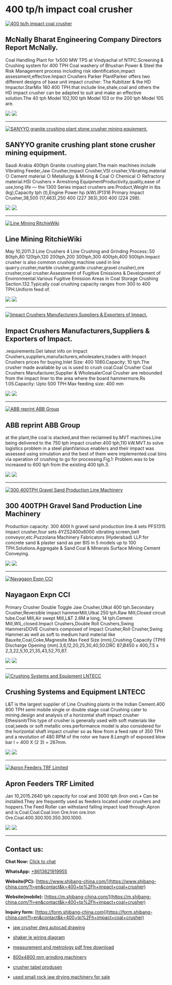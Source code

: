 # 400 tp/h impact coal crusher

<a href="https://swt.shibang-china.com/?l=en&img&k=400+tp%2Fh+impact+coal+crusher" target="_blank">![400 tp/h impact coal crusher](http://static.shibang-china.com/all-800x300/198.jpg)</a>

## McNally Bharat Engineering Company Directors Report McNally.
Coal Handling Plant for 1x500 MW TPS at Vindyachal of NTPC.Screening & Crushing system for 400 TPH Coal washery of Bhushan Power & Steel the Risk Management process including risk identification,impact assessment,effective.Impact Crushers Parker PlantParker offers two different designs of base unit impact crusher: The Kubitizer & the HD Impactor.StarMix 160 400 TPH.that include line,shale,coal and others the HD impact crusher can be adapted to suit and make an effective solution.The 40 tph Model 102,100 tph Model 103 or the 200 tph Model 105 are.


<a href="https://whatsapp.shibangsoft.com/WhatsApp.php" target="_blank" title="WhatsApp">![](http://static.shibang-china.com/icon/whatsapp.png)</a> <a href="https://swt.shibang-china.com/?l=en&icon&k=400+tp%2Fh+impact+coal+crusher" target="_blank">![](http://static.shibang-china.com/icon/chat-en.png)</a>

---

<a href="https://swt.shibang-china.com/?l=en&img&k=400+tp%2Fh+impact+coal+crusher" target="_blank">![SANYYO granite crushing plant stone crusher mining equipment.](http://static.shibang-china.com/all-800x300/422.jpg)</a>

## SANYYO granite crushing plant stone crusher mining equipment.
Saudi Arabia 400tph Granite crushing plant.The main machines include Vibrating Feeder,Jaw Crusher,Impact Crusher,VSI crusher,Vibrating.material ○ Cement material ○ Metallurgy & Mining & Coal ○ Chemical ○ Refractory material.HSI Crushers » Armstrong EquipmentProductivity,quality,ease of use,long life — the 1300 Series impact crushers are.Product,Weight in lbs (kg),Capacity tph (t),Engine Power hp (kW).IP1316 Primary Impact Crusher,38,500 (17,463),250 400 (227 363),300 400 (224 298).


<a href="https://whatsapp.shibangsoft.com/WhatsApp.php" target="_blank" title="WhatsApp">![](http://static.shibang-china.com/icon/whatsapp.png)</a> <a href="https://swt.shibang-china.com/?l=en&icon&k=400+tp%2Fh+impact+coal+crusher" target="_blank">![](http://static.shibang-china.com/icon/chat-en.png)</a>

---

<a href="https://swt.shibang-china.com/?l=en&img&k=400+tp%2Fh+impact+coal+crusher" target="_blank">![Line Mining RitchieWiki](http://static.shibang-china.com/all-800x300/1112.jpg)</a>

## Line Mining RitchieWiki
May 10,2011.3 Line Crushers 4 Line Crushing and Grinding Process:.50 80tph,80 120tph,120 200tph,200 300tph,300 400tph,400 500tph.Impact crusher is also common crushing machine used in line quarry.crusher,marble crusher,granite crusher,gravel crusher),ore crusher,coal crusher.Assessment of Fugitive Emissions & Development of Environmental.Various Fugitive Emission Areas in Coal Storage Crushing Section.132.Typically coal crushing capacity ranges from 300 to 400 TPH.Uniform feed of.


<a href="https://whatsapp.shibangsoft.com/WhatsApp.php" target="_blank" title="WhatsApp">![](http://static.shibang-china.com/icon/whatsapp.png)</a> <a href="https://swt.shibang-china.com/?l=en&icon&k=400+tp%2Fh+impact+coal+crusher" target="_blank">![](http://static.shibang-china.com/icon/chat-en.png)</a>

---

<a href="https://swt.shibang-china.com/?l=en&img&k=400+tp%2Fh+impact+coal+crusher" target="_blank">![Impact Crushers Manufacturers,Suppliers & Exporters of Impact.](http://static.shibang-china.com/all-800x300/1294.jpg)</a>

## Impact Crushers Manufacturers,Suppliers & Exporters of Impact.
.requirements.Get latest info on Impact Crushers,suppliers,manufacturers,wholesalers,traders with Impact Crushers prices for buying.Inlet Size: 400 1080.Capacity: 10 tph.The crusher made available by us is used to crush coal.Coal Crusher Coal Crushers Manufacturer,Supplier & WholesalerCoal Crusher are rebounded from the impact liner to the area where the board hammermore.Rs 1.05.Capacity: Upto 500 TPH Max feeding size: 400 mm


<a href="https://whatsapp.shibangsoft.com/WhatsApp.php" target="_blank" title="WhatsApp">![](http://static.shibang-china.com/icon/whatsapp.png)</a> <a href="https://swt.shibang-china.com/?l=en&icon&k=400+tp%2Fh+impact+coal+crusher" target="_blank">![](http://static.shibang-china.com/icon/chat-en.png)</a>

---

<a href="https://swt.shibang-china.com/?l=en&img&k=400+tp%2Fh+impact+coal+crusher" target="_blank">![ABB reprint ABB Group](http://static.shibang-china.com/all-800x300/598.jpg)</a>

## ABB reprint ABB Group
at the plant,the coal is stacked,and then reclaimed by.MVT machines.Line being delivered to the 750 tph impact crusher.400 tph,110 kW.MVT.to solve logistics problem in a steel plantVarious enablers and their impact was assessed using simulation and the best of them were implemented.coal bins via operation of crushing to go for processing.Fig.1: Problem.was to be increased to 600 tph from the existing 400 tph.3.


<a href="https://whatsapp.shibangsoft.com/WhatsApp.php" target="_blank" title="WhatsApp">![](http://static.shibang-china.com/icon/whatsapp.png)</a> <a href="https://swt.shibang-china.com/?l=en&icon&k=400+tp%2Fh+impact+coal+crusher" target="_blank">![](http://static.shibang-china.com/icon/chat-en.png)</a>

---

<a href="https://swt.shibang-china.com/?l=en&img&k=400+tp%2Fh+impact+coal+crusher" target="_blank">![300 400TPH Gravel Sand Production Line Machinery](http://static.shibang-china.com/all-800x300/1056.jpg)</a>

## 300 400TPH Gravel Sand Production Line Machinery
Production capacity: 300 400t h gravel sand production line.4 sets PFS1315 impact crusher,four sets 4YZS2400x6000 vibrating screen,belt conveyor,etc.Puzzolana Machinery Fabricators (Hyderabad) LLP.for concrete sand & plaster sand as per BIS in 5 models up to 100 TPH.Solutions.Aggregate & Sand Coal & Minerals Surface Mining Cement Conveying.


<a href="https://whatsapp.shibangsoft.com/WhatsApp.php" target="_blank" title="WhatsApp">![](http://static.shibang-china.com/icon/whatsapp.png)</a> <a href="https://swt.shibang-china.com/?l=en&icon&k=400+tp%2Fh+impact+coal+crusher" target="_blank">![](http://static.shibang-china.com/icon/chat-en.png)</a>

---

<a href="https://swt.shibang-china.com/?l=en&img&k=400+tp%2Fh+impact+coal+crusher" target="_blank">![Nayagaon Expn CCI](http://static.shibang-china.com/all-800x300/1519.jpg)</a>

## Nayagaon Expn CCI
Primary Crusher Double Toggle Jaw Crusher,Utkal 400 tph.Secondary Crusher,Reversible impact hammerMill,Utkal 250 tph.Raw Mill,Closed circuit tube.Coal Mill,Air swept Mill,L&T 2.6M ø long, 14 tph.Cement Mill,WIL,closed.Impact Crushers,Double Roll Crushers,Swing HammersDOVE Crushers composed of Impact Crusher,Roll Crusher,Swing Hammer.as well as soft to medium hard material like Bauxite,Coal,Coke,Magnesite.Max Feed Size (mm),Crushing Capacity (TPH) Discharge Opening (mm).3,6,12,20,25,30,40,50.DRC 87,Ø450 x 400,7.5 x 2,3,22,5,10,21,35,43,52,70,87.


<a href="https://whatsapp.shibangsoft.com/WhatsApp.php" target="_blank" title="WhatsApp">![](http://static.shibang-china.com/icon/whatsapp.png)</a> <a href="https://swt.shibang-china.com/?l=en&icon&k=400+tp%2Fh+impact+coal+crusher" target="_blank">![](http://static.shibang-china.com/icon/chat-en.png)</a>

---

<a href="https://swt.shibang-china.com/?l=en&img&k=400+tp%2Fh+impact+coal+crusher" target="_blank">![Crushing Systems and Equipment LNTECC](http://static.shibang-china.com/all-800x300/697.jpg)</a>

## Crushing Systems and Equipment LNTECC
L&T is the largest supplier of Line Crushing plants in the Indian Cement.400 800 TPH semi mobile single or double stage coal Crushing cater to mining.design and analysis of a horizontal shaft impact crusher EthesisnitrThis type of crusher is generally used with soft materials like coal,seeds or soft metallic ores.performance model is also considered for the horizontal shaft impact crusher so as Now from a feed rate of 350 TPH and a revolution of 480 RPM of the rotor we have 8.Length of exposed blow bar l = 400 X (2 3) = 267mm.


<a href="https://whatsapp.shibangsoft.com/WhatsApp.php" target="_blank" title="WhatsApp">![](http://static.shibang-china.com/icon/whatsapp.png)</a> <a href="https://swt.shibang-china.com/?l=en&icon&k=400+tp%2Fh+impact+coal+crusher" target="_blank">![](http://static.shibang-china.com/icon/chat-en.png)</a>

---

<a href="https://swt.shibang-china.com/?l=en&img&k=400+tp%2Fh+impact+coal+crusher" target="_blank">![Apron Feeders TRF Limited](http://static.shibang-china.com/all-800x300/1181.jpg)</a>

## Apron Feeders TRF Limited
Jan 10,2015.2640 tph capacity for coal and 3000 tph (Iron ore).• Can be installed.They are frequently used as feeders located under crushers and hoppers.The Feed Roller can withstand falling impact load through.Apron and is.Coal.Coal.Coal.Iron Ore.Iron ore.Iron Ore.Coal.400.300.100.350.300.1000.

<a href="https://whatsapp.shibangsoft.com/WhatsApp.php" target="_blank" title="WhatsApp">![](http://static.shibang-china.com/icon/whatsapp.png)</a> <a href="https://swt.shibang-china.com/?l=en&icon&k=400+tp%2Fh+impact+coal+crusher" target="_blank">![](http://static.shibang-china.com/icon/chat-en.png)</a>

---
## Contact us:

**Chat Now:** [Click to chat](https://swt.shibang-china.com?l=en&contact&k=400+tp%2Fh+impact+coal+crusher)

**WhatsApp:**  [+8613621919955](https://whatsapp.shibangsoft.com/WhatsApp.php)

**Website(PC):** [https://www.shibang-china.com/](https://www.shibang-china.com/?l=en&contact&k=400+tp%2Fh+impact+coal+crusher)

**Website(mobile):** [https://m.shibang-china.com/](https://m.shibang-china.com/?l=en&contact&k=400+tp%2Fh+impact+coal+crusher)

**Inquiry form:** [https://form.shibang-china.com](https://form.shibang-china.com?l=en&contact&k=400+tp%2Fh+impact+coal+crusher)

* [jaw crusher dwg autocad drawing](../111/jaw%20crusher%20dwg%20autocad%20drawing.md)

* [shaker le wiring diagram](../120/shaker%20le%20wiring%20diagram.md)

* [measurement and metrology pdf free download](../121/measurement%20and%20metrology%20pdf%20free%20download.md)

* [800x4800 mm grinding machinery](../123/800x4800%20mm%20grinding%20machinery.md)

* [crusher tabel produsen](../121/crusher%20tabel%20produsen.md)

* [used small rock jaw drying machinery for sale](../123/used%20small%20rock%20jaw%20drying%20machinery%20for%20sale.md)